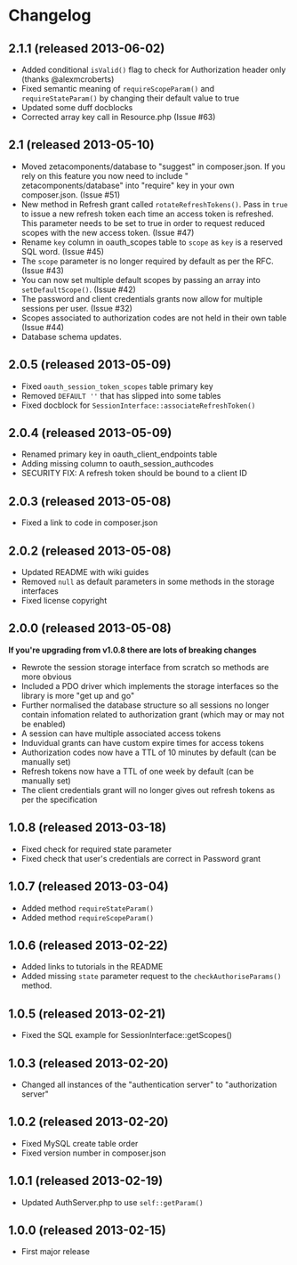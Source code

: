 # Changelog

## 2.1.1 (released 2013-06-02)

* Added conditional `isValid()` flag to check for Authorization header only (thanks @alexmcroberts)
* Fixed semantic meaning of `requireScopeParam()` and `requireStateParam()` by changing their default value to true
* Updated some duff docblocks
* Corrected array key call in Resource.php (Issue #63)

## 2.1 (released 2013-05-10)

* Moved zetacomponents/database to "suggest" in composer.json. If you rely on this feature you now need to include " zetacomponents/database" into "require" key in your own composer.json. (Issue #51)
* New method in Refresh grant called `rotateRefreshTokens()`. Pass in `true` to issue a new refresh token each time an access token is refreshed. This parameter needs to be set to true in order to request reduced scopes with the new access token. (Issue #47)
* Rename `key` column in oauth_scopes table to `scope` as `key` is a reserved SQL word. (Issue #45)
* The `scope` parameter is no longer required by default as per the RFC. (Issue #43)
* You can now set multiple default scopes by passing an array into `setDefaultScope()`. (Issue #42)
* The password and client credentials grants now allow for multiple sessions per user. (Issue #32)
* Scopes associated to authorization codes are not held in their own table (Issue #44)
* Database schema updates.

## 2.0.5 (released 2013-05-09)

* Fixed `oauth_session_token_scopes` table primary key
* Removed `DEFAULT ''` that has slipped into some tables
* Fixed docblock for `SessionInterface::associateRefreshToken()`

## 2.0.4 (released 2013-05-09)

* Renamed primary key in oauth_client_endpoints table
* Adding missing column to oauth_session_authcodes
* SECURITY FIX: A refresh token should be bound to a client ID

## 2.0.3 (released 2013-05-08)

* Fixed a link to code in composer.json

## 2.0.2 (released 2013-05-08)

* Updated README with wiki guides
* Removed `null` as default parameters in some methods in the storage interfaces
* Fixed license copyright

## 2.0.0 (released 2013-05-08)

**If you're upgrading from v1.0.8 there are lots of breaking changes**

* Rewrote the session storage interface from scratch so methods are more obvious
* Included a PDO driver which implements the storage interfaces so the library is more "get up and go"
* Further normalised the database structure so all sessions no longer contain infomation related to authorization grant (which may or may not be enabled)
* A session can have multiple associated access tokens
* Induvidual grants can have custom expire times for access tokens
* Authorization codes now have a TTL of 10 minutes by default (can be manually set)
* Refresh tokens now have a TTL of one week by default (can be manually set)
* The client credentials grant will no longer gives out refresh tokens as per the specification

## 1.0.8 (released 2013-03-18)

* Fixed check for required state parameter
* Fixed check that user's credentials are correct in Password grant

## 1.0.7 (released 2013-03-04)

* Added method `requireStateParam()`
* Added method `requireScopeParam()`

## 1.0.6 (released 2013-02-22)

* Added links to tutorials in the README
* Added missing `state` parameter request to the `checkAuthoriseParams()` method.

## 1.0.5 (released 2013-02-21)

* Fixed the SQL example for SessionInterface::getScopes()

## 1.0.3 (released 2013-02-20)

* Changed all instances of the "authentication server" to "authorization server"

## 1.0.2 (released 2013-02-20)

* Fixed MySQL create table order
* Fixed version number in composer.json

## 1.0.1 (released 2013-02-19)

* Updated AuthServer.php to use `self::getParam()`

## 1.0.0 (released 2013-02-15)

* First major release